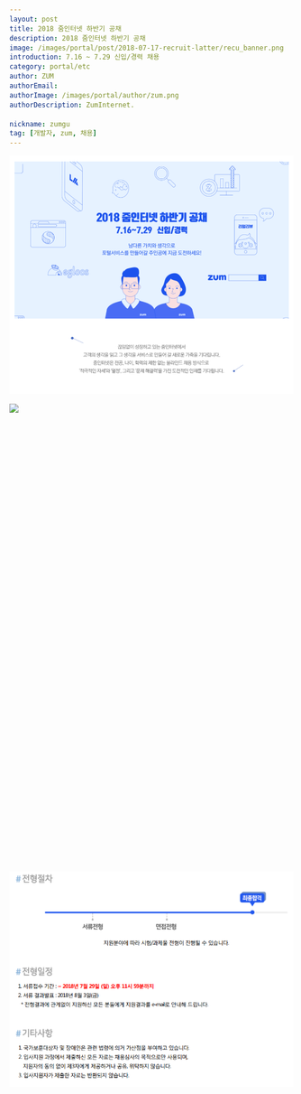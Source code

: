 ```yaml
---
layout: post
title: 2018 줌인터넷 하반기 공채
description: 2018 줌인터넷 하반기 공채
image: /images/portal/post/2018-07-17-recruit-latter/recu_banner.png 
introduction: 7.16 ~ 7.29 신입/경력 채용
category: portal/etc
author: ZUM
authorEmail: 
authorImage: /images/portal/author/zum.png
authorDescription: ZumInternet.  

nickname: zumgu
tag: [개발자, zum, 채용]
---
```

<style>
	.recruit_wrap{position:relative;width:824px;height:814px;margin:0 auto}
	.btn{display:inline-block;width:174px;height:47px;position:absolute;top:178px;right:52px}
	.btn.platform{top:178px}
	.btn.service_develop{top:328px}
	.btn.business{top:450px}
	.btn.service{top:537px}
	.btn.mobile{top:631px}
	.btn.ai{top:726px}
</style>



![recruit1](/images/portal/post/2018-07-17-recruit-latter/recu1.png)

<div class="recruit_wrap">
		<a href="https://zuminternet.recruiter.co.kr/app/jobnotice/view?systemKindCode=MRS2&jobnoticeSn=2373" class="btn platform"></a>
		<a href="https://zuminternet.recruiter.co.kr/app/jobnotice/view?systemKindCode=MRS2&jobnoticeSn=2604" class="btn service_develop"></a>
		<a href="https://zuminternet.recruiter.co.kr/app/jobnotice/view?systemKindCode=MRS2&jobnoticeSn=2605" class="btn business"></a>
		<a href="https://zuminternet.recruiter.co.kr/app/jobnotice/view?systemKindCode=MRS2&jobnoticeSn=2606" class="btn service"></a>
		<a href="https://zuminternet.recruiter.co.kr/app/jobnotice/view?systemKindCode=MRS2&jobnoticeSn=2607" class="btn mobile"></a>
		<a href="https://zuminternet.recruiter.co.kr/app/jobnotice/view?systemKindCode=MRS2&jobnoticeSn=2615" class="btn ai"></a>
		<img src="https://zuminternet.github.io/images/portal/post/2018-07-17-recruit-latter/recu2.png">
	</div>
	
![recruit3](/images/portal/post/2018-07-17-recruit-latter/recu3.png)
